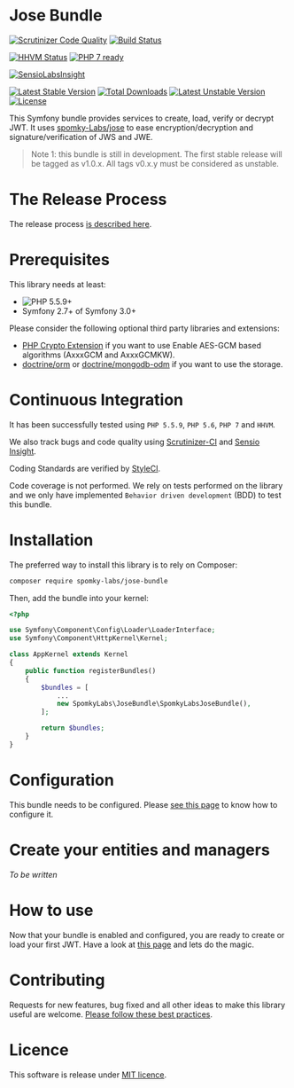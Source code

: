 Jose Bundle
===========

[![Scrutinizer Code Quality](https://scrutinizer-ci.com/g/Spomky-Labs/JoseBundle/badges/quality-score.png?b=master)](https://scrutinizer-ci.com/g/Spomky-Labs/JoseBundle/?branch=master)
[![Build Status](https://travis-ci.org/Spomky-Labs/JoseBundle.svg?branch=master)](https://travis-ci.org/Spomky-Labs/JoseBundle)

[![HHVM Status](http://hhvm.h4cc.de/badge/Spomky-Labs/jose-bundle.png)](http://hhvm.h4cc.de/package/Spomky-Labs/jose-bundle)
[![PHP 7 ready](http://php7ready.timesplinter.ch/Spomky-Labs/JoseBundle/badge.svg)](https://travis-ci.org/Spomky-Labs/JoseBundle)

[![SensioLabsInsight](https://insight.sensiolabs.com/projects/5398e4ca-1a48-4186-9410-f44f3f850a05/big.png)](https://insight.sensiolabs.com/projects/5398e4ca-1a48-4186-9410-f44f3f850a05)

[![Latest Stable Version](https://poser.pugx.org/Spomky-Labs/jose-bundle/v/stable.png)](https://packagist.org/packages/Spomky-Labs/jose-bundle)
[![Total Downloads](https://poser.pugx.org/Spomky-Labs/jose-bundle/downloads.png)](https://packagist.org/packages/Spomky-Labs/jose-bundle)
[![Latest Unstable Version](https://poser.pugx.org/Spomky-Labs/jose-bundle/v/unstable.png)](https://packagist.org/packages/Spomky-Labs/jose-bundle)
[![License](https://poser.pugx.org/Spomky-Labs/jose-bundle/license.png)](https://packagist.org/packages/Spomky-Labs/jose-bundle)

This Symfony bundle provides services to create, load, verify or decrypt JWT.
It uses [spomky-Labs/jose](https://github.com/Spomky-Labs/jose) to ease encryption/decryption and signature/verification of JWS and JWE.

> Note 1: this bundle is still in development. The first stable release will be tagged as v1.0.x. All tags v0.x.y must be considered as unstable.

# The Release Process

The release process [is described here](doc/Release.md).

# Prerequisites

This library needs at least:
* ![PHP 5.5.9+](https://img.shields.io/badge/PHP-5.5.9%2B-ff69b4.svg)
* Symfony 2.7+ of Symfony 3.0+

Please consider the following optional third party libraries and extensions:
* [PHP Crypto Extension](https://github.com/bukka/php-crypto) if you want to use Enable AES-GCM based algorithms (AxxxGCM and AxxxGCMKW).
* [doctrine/orm](https://packagist.org/packages/doctrine/orm) or [doctrine/mongodb-odm](https://packagist.org/packages/doctrine/mongodb-odm) if you want to use the storage.

# Continuous Integration

It has been successfully tested using `PHP 5.5.9`, `PHP 5.6`, `PHP 7` and `HHVM`.

We also track bugs and code quality using [Scrutinizer-CI](https://scrutinizer-ci.com/g/Spomky-Labs/JoseBundle/) and [Sensio Insight](https://insight.sensiolabs.com/projects/5398e4ca-1a48-4186-9410-f44f3f850a05).

Coding Standards are verified by [StyleCI](https://styleci.io/repos/28856829).

Code coverage is not performed.
We rely on tests performed on the library and we only have implemented `Behavior driven development` (BDD) to test this bundle. 

# Installation

The preferred way to install this library is to rely on Composer:

```sh
composer require spomky-labs/jose-bundle
```

Then, add the bundle into your kernel:

```php
<?php

use Symfony\Component\Config\Loader\LoaderInterface;
use Symfony\Component\HttpKernel\Kernel;

class AppKernel extends Kernel
{
    public function registerBundles()
    {
        $bundles = [
            ...
            new SpomkyLabs\JoseBundle\SpomkyLabsJoseBundle(),
        ];

        return $bundles;
    }
}
```

# Configuration

This bundle needs to be configured. Please [see this page](Resources/doc/Configuration.md) to know how to configure it.

# Create your entities and managers

*To be written*

# How to use

Now that your bundle is enabled and configured, you are ready to create or load your first JWT.
Have a look at [this page](Resources/doc/Use.md) and lets do the magic.

# Contributing

Requests for new features, bug fixed and all other ideas to make this library useful are welcome. [Please follow these best practices](Resources/doc/Contributing.md).

# Licence

This software is release under [MIT licence](LICENSE).
